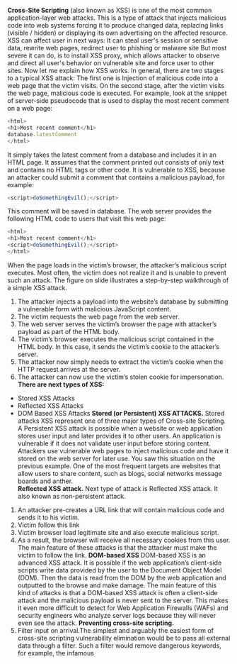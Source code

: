 **Cross-Site Scripting** (also known as XSS) is one of the most common application-layer web attacks.
This is a type of attack that injects malicious code into web systems forcing it to produce changed data, replacing links (visible / hidden) or displaying its own advertising on the affected resource.
XSS can affect user in next ways:
It can steal user's session or sensitive data, rewrite web pages, redirect user to phishing or malware site
But most severe it can do, is to install XSS proxy, which allows attacker to observe and direct all user's behavior on vulnerable site and force user to other sites.
Now let me explain how XSS works. 
In general, there are two stages to a typical XSS attack:
The first one is Injection of malicious code into a web page that the victim visits.
On the second stage, after the victim visits the web page, malicious code is executed.
For example, look at the snippet of server-side pseudocode that is used to display the most recent comment on a web page:
```javascript
<html>
<h1>Most recent comment</h1>
database.latestComment
</html>
```
It simply takes the latest comment from a database and includes it in an HTML page. 
It assumes that the comment printed out consists of only text and contains no HTML tags or other code. It is vulnerable to XSS, because an attacker could submit a comment that contains a malicious payload, for example:
```javascript
<script>doSomethingEvil();</script>
```
This comment will be saved in database. 
The web server provides the following HTML code to users that visit this web page:
```javascript
<html>
<h1>Most recent comment</h1>
<script>doSomethingEvil();</script>
</html>
```
When the page loads in the victim’s browser, the attacker’s malicious script executes. Most often, the victim does not realize it and is unable to prevent such an attack.
The figure on slide illustrates a step-by-step walkthrough of a simple XSS attack.
1.	The attacker injects a payload into the website’s database by submitting a vulnerable form with malicious JavaScript content.
2.	The victim requests the web page from the web server.
3.	The web server serves the victim’s browser the page with attacker’s payload as part of the HTML body.
4.	The victim’s browser executes the malicious script contained in the HTML body. In this case, it sends the victim’s cookie to the attacker’s server.
5.	The attacker now simply needs to extract the victim’s cookie when the HTTP request arrives at the server.
6.	The attacker can now use the victim’s stolen cookie for impersonation.
**There are next types of XSS:**
* Stored XSS Attacks
* Reflected XSS Attacks
*	DOM Based XSS Attacks
**Stored (or Persistent) XSS ATTACKS.**
Stored attacks XSS represent one of three major types of Cross-site Scripting.
A Persistent XSS attack is possible when a website or web application stores user input and later provides it to other users. An application is vulnerable if it does not validate user input before storing content.
Attackers use vulnerable web pages to inject malicious code and have it stored on the web server for later use.
You saw this situation on the previous example.
One of the most frequent targets are websites that allow users to share content, such as blogs, social networks message boards and anther.  
**Reflected XSS attack.**
Next type of attack is Reflected XSS attack.
It also known as non-persistent attack.
1.	An attacker pre-creates a URL link that will contain malicious code and sends it to his victim.
2.	Victim follow this link 
3.	Victim browser load legitimate site and also execute malicious script.
4.	As a result, the browser will receive all necessary cookies from this user.
The main feature of these attacks is that the attacker must make the victim to follow the link.
**DOM-based XSS**
DOM-based XSS is an advanced XSS attack. It is possible if the web application’s client-side scripts write data provided by the user to the Document Object Model (DOM). 
Then the data is read from the DOM by the web application and outputted to the browse and make damage.
The main feature of this kind of attacks is that a DOM-based XSS attack is often a client-side attack and the malicious payload is never sent to the server. This makes it even more difficult to detect for Web Application Firewalls (WAFs) and security engineers who analyze server logs because they will never even see the attack. 
**Preventing cross-site scripting.**
1. Filter input on arrival.The simplest and arguably the easiest form of cross-site scripting vulnerability elimination would be to pass all external data through a filter. Such a filter would remove dangerous keywords, for example, the infamous <script> tag, JavaScript commands, CSS styles, and other dangerous HTML markups (such as those that contain event handlers.) In all cases, the web developer should be aware that the data is coming from an external source and therefore must not be trusted since it may introduce a security vulnerability. You can implement own XSS filter mechanisms or use some sort of library that has been tried and tested by the community at large. Many libraries exist to choose from and your choice will primarily depend on the back-end technology that your web server uses.
The side effect of filtering techniques is that legitimate text is often removed because it matches forbidden keywords.
2. Escaping is the primary means to avoid cross-site scripting attacks. When escaping, you are telling the web browser that the data you are sending should be treated as data and should not be interpreted in any other way. If an attacker manages to put a malicious script on your page, the victim will not be affected because the browser will not execute the script if it is properly escaped.
The two most popular escaping libraries available are the ESAPI provided by OWASP and AntiXSS provided for Microsoft. ESAPI can plug into various technologies such as Java, .NET, PHP, Classic ASP, Cold Fusion, Python, and Haskell.
There are several places on your web page which you need to ensure are properly escaped. You can use your own escaping functions (not recommended) or existing libraries.
HTML
Use HTML escaping when untrusted data is inserted between HTML opening and closing tags. These are standards tags such as <body>, <div>, <table>, etc. For example:
```javascript
<div>If this data is untrusted, it must be HTML-escaped.</div>
```
JavaScript 
Use JavaScript escaping when untrusted data is inserted inside one of your scripts, or in a place where malicious JavaScript may be included. This includes certain HTML attributes such as style and all event handlers such as onmouseover and onload. For example:
```javascript
<script>alert('If this data is untrusted, it must be JavaScript-escaped.')</script>
<body onload="If this data is untrusted, it must be JavaScript-escaped.">
```
CSS
Use CSS escaping when untrusted data is inserted inside your CSS styles. Many CSS styles can be used to smuggle a script into your page. For example:
```javascript
<div style="background-image: If this data is untrusted, it must be CSS-escaped.">
```
3. Encode data on output. At the point where user-controllable data is output in HTTP responses, encode the output to prevent it from being interpreted as active content. Depending on the output context, this might require applying combinations of HTML, URL, JavaScript, and CSS encoding.
Use appropriate response headers. To prevent XSS in HTTP responses that should not contain any HTML or JavaScript, you can use the Content-Type and X-Content-Type-Options headers to ensure that browsers interpret the responses in the required way.
4. Content Security Policy. As a last line of defense, you can use Content Security Policy (CSP) to reduce the severity of any XSS vulnerabilities that still occur. It's a browser side mechanism which allows you to create source whitelists for client side resources of your web application, e.g. JavaScript, CSS, images, etc. CSP via special HTTP header instructs the browser to only execute or render resources from those sources.
For example this CSP:
```javascript
Content-Security-Policy: default-src: 'self'; script-src: 'self' static.domain.tld
```
Will instruct web browser to load all resources only from the page's origin and JavaScript source code files additionally from static.domain.tld.

Links:

https://cheatsheetseries.owasp.org/cheatsheets/Cross_Site_Scripting_Prevention_Cheat_Sheet.html
https://www.owasp.org/index.php/XSS_Filter_Evasion_Cheat_Sheet
https://content-security-policy.com/
https://www.imperva.com/learn/application-security/cross-site-scripting-xss-attacks/
https://www.acunetix.com/websitesecurity/cross-site-scripting/
https://www.acunetix.com/blog/articles/persistent-xss/
https://www.owasp.org/index.php/Category:OWASP_Top_Ten_Project
https://portswigger.net/web-security/cross-site-scripting
